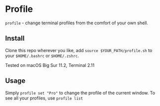 # Profile

`profile` - change terminal profiles from the comfort of your own shell.

## Install
Clone this repo wherever you like, add `source $YOUR_PATH/profile.sh` to 
your `$HOME/.bashrc` or `$HOME/.zshrc`.

Tested on macOS Big Sur 11.2, Terminal 2.11
## Usage

Simply `profile set "Pro"` to change the profile of the current window. To see all your profiles,
use `profile list`
